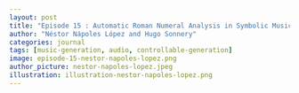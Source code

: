 ```yaml
---
layout: post
title: "Episode 15 : Automatic Roman Numeral Analysis in Symbolic Music Representations"
author: "Néstor Nápoles López and Hugo Sonnery"
categories: journal
tags: [music-generation, audio, controllable-generation]
image: episode-15-nestor-napoles-lopez.png
author_picture: nestor-napoles-lopez.jpeg
illustration: illustration-nestor-napoles-lopez.png
---
```

